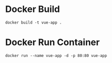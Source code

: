 # Docker Build
```docker build -t vue-app .```

# Docker Run Container
```docker run --name vue-app -d -p 80:80 vue-app```
